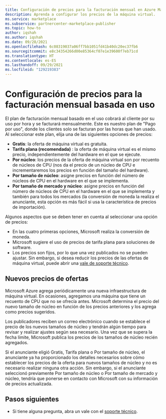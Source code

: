 ```yaml
---
title: Configuración de precios para la facturación mensual en Azure Marketplace
description: Aprenda a configurar los precios de la máquina virtual.
ms.service: marketplace
ms.subservice: partnercenter-marketplace-publisher
ms.topic: how-to
author: iqshah
ms.author: iqshah
ms.date: 09/28/2021
ms.openlocfilehash: 6c08319037a06ff7bb1051fd41b40dc20ec37fb6
ms.sourcegitcommit: e8c34354266d00e85364cf07e1e39600f7eb71cd
ms.translationtype: HT
ms.contentlocale: es-ES
ms.lasthandoff: 09/29/2021
ms.locfileid: "129219383"
---
```

# <a name="configure-prices-for-usage-based-monthly-billing"></a>Configuración de precios para la facturación mensual basada en uso

El plan de facturación mensual basado en el uso cobrará al cliente por su uso por hora y se facturará mensualmente. Este es nuestro plan de "Pago por uso", donde los clientes solo se facturan por las horas que han usado.
Al seleccionar este plan, elija una de las siguientes opciones de precios:

- **Gratis**: la oferta de máquina virtual es gratuita.
- **Tarifa plana (recomendada)** : la oferta de máquina virtual es el mismo precio, independientemente del hardware en el que se ejecute.
- **Por núcleo**: los precios de la oferta de máquina virtual son por recuento de núcleos de CPU (nos da el precio de un núcleo de CPU e incrementaremos los precios en función del tamaño del hardware).
- **Por tamaño de núcleo**: asigne precios en función del número de núcleos de CPU en el hardware en el que se implementa.
- **Por tamaño de mercado y núcleo**: asigne precios en función del número de núcleos de CPU en el hardware en el que se implementa y también para todos los mercados (la conversión de moneda la realiza el anunciante, esta opción es más fácil si usa la característica de precios de importación).

Algunos aspectos que se deben tener en cuenta al seleccionar una opción de precios:

- En las cuatro primeras opciones, Microsoft realiza la conversión de moneda.
- Microsoft sugiere el uso de precios de tarifa plana para soluciones de software.
- Los precios son fijos, por lo que una vez publicados no se pueden ajustar. Sin embargo, si desea reducir los precios de las ofertas de máquina virtual, puede abrir una [vale de soporte técnico](/azure/marketplace/support).

## <a name="new-offering-pricing"></a>Nuevos precios de ofertas

Microsoft Azure agrega periódicamente una nueva infraestructura de máquina virtual. En ocasiones, agregamos una máquina que tiene un recuento de CPU que no se ofrecía antes. Microsoft determina el precio del nuevo tamaño de núcleo en función de los precios anteriores y los agrega como precios sugeridos.

Los publicadores reciben un correo electrónico cuando se establece el precio de los nuevos tamaños de núcleo y tendrán algún tiempo para revisar y realizar ajustes según sea necesario. Una vez que se supera la fecha límite, Microsoft publica los precios de los tamaños de núcleo recién agregados.

Si el anunciante eligió Gratis, Tarifa plana o Por tamaño de núcleo, el anunciante ya ha proporcionado los detalles necesarios sobre cómo establecer los precios de la oferta para nuevos tamaños de núcleo y no es necesario realizar ninguna otra acción. Sin embargo, si el anunciante seleccionó previamente Por tamaño de núcleo o Por tamaño de mercado y núcleo, tendría que ponerse en contacto con Microsoft con su información de precios actualizada.

## <a name="next-steps"></a>Pasos siguientes

- Si tiene alguna pregunta, abra un vale con el [soporte técnico](/azure/marketplace/support).